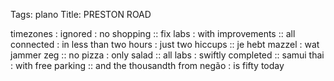 Tags: plano
Title: PRESTON ROAD
  
timezones : ignored : no shopping :: fix labs : with improvements :: all connected : in less than two hours : just two hiccups :: je hebt mazzel : wat jammer zeg :: no pizza : only salad :: all labs : swiftly completed :: samui thai : with free parking :: and the thousandth from negão : is fifty today 
